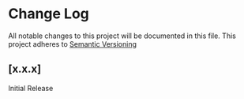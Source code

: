 # Change Log
All notable changes to this project will be documented in this file. This project adheres to [Semantic Versioning](http://semver.org/)

## [x.x.x]
Initial Release
